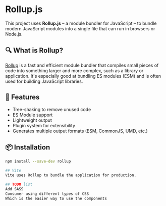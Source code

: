 # Rollup.js

This project uses **Rollup.js** – a module bundler for JavaScript – to bundle modern JavaScript modules into a single file that can run in browsers or Node.js.

## 🔍 What is Rollup?

[Rollup](https://rollupjs.org/) is a fast and efficient module bundler that compiles small pieces of code into something larger and more complex, such as a library or application. It's especially good at bundling ES modules (ESM) and is often used for building JavaScript libraries.

## 🚀 Features

- Tree-shaking to remove unused code
- ES Module support
- Lightweight output
- Plugin system for extensibility
- Generates multiple output formats (ESM, CommonJS, UMD, etc.)

## 📦 Installation

```bash
npm install --save-dev rollup

## Vite
Vite uses Rollup to bundle the application for production.

## TODO list
Add SASS
Consumer using different types of CSS
Which is the easier way to use the components

